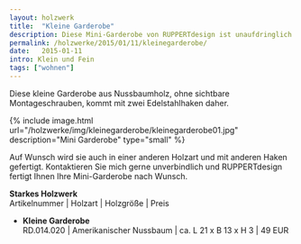 ```yaml
---
layout: holzwerk
title:  "Kleine Garderobe"
description: Diese Mini-Garderobe von RUPPERTdesign ist unaufdringlich und passt einfach zu Allem.
permalink: /holzwerke/2015/01/11/kleinegarderobe/
date:   2015-01-11
intro: Klein und Fein 
tags: ["wohnen"]
---
```




Diese kleine Garderobe aus Nussbaumholz, ohne sichtbare Montageschrauben, kommt mit zwei Edelstahlhaken daher.


{% include image.html url="/holzwerke/img/kleinegarderobe/kleinegarderobe01.jpg" description="Mini Garderobe" type="small" %}

Auf Wunsch wird sie auch in einer anderen Holzart und mit anderen Haken gefertigt. 
Kontaktieren Sie mich gerne unverbindlich und RUPPERTdesign fertigt Ihnen Ihre Mini-Garderobe nach Wunsch.

**Starkes Holzwerk**   
Artikelnummer \| Holzart \| Holzgröße \| Preis

* **Kleine Garderobe**   
	RD.014.020 \| Amerikanischer Nussbaum \| ca. L 21 x B 13 x H 3  \| 49 EUR
